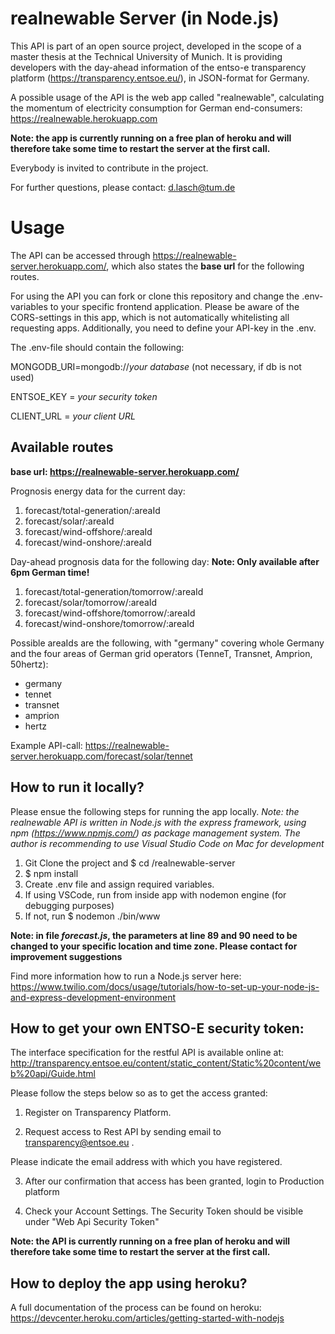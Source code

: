 # realnewable Server (in Node.js)

This API is part of an open source project, developed in the scope of a master thesis at the Technical University of Munich. It is providing developers with the day-ahead information of the entso-e transparency platform (<a href="https://transparency.entsoe.eu/" target="_blank">https://transparency.entsoe.eu/</a>), in JSON-format for Germany. 

A possible usage of the API is the web app called "realnewable", calculating the momentum of electricity consumption for German end-consumers:  <a href="https://realnewable.herokuapp.com" target="_blank">https://realnewable.herokuapp.com</a>

**Note: the app is currently running on a free plan of heroku and will therefore take some time to restart the server at the first call.**

Everybody is invited to contribute in the project. 

For further questions, please contact: d.lasch@tum.de

# Usage

The API can be accessed through <a href="https://realnewable-server.herokuapp.com/" target="_blank">https://realnewable-server.herokuapp.com/</a>, which also states the **base url** for the following routes. 

For using the API you can fork or clone this repository and change the .env-variables to your specific frontend application. Please be aware of the CORS-settings in this app, which is not automatically whitelisting all requesting apps. Additionally, you need to define your API-key in the .env. 

The .env-file should contain the following:

MONGODB_URI=mongodb://*your database* (not necessary, if db is not used)

ENTSOE_KEY = *your security token*

CLIENT_URL = *your client URL*

## Available routes

**base url: https://realnewable-server.herokuapp.com/**

Prognosis energy data for the current day:
1. forecast/total-generation/:areaId
2. forecast/solar/:areaId
3. forecast/wind-offshore/:areaId
4. forecast/wind-onshore/:areaId

Day-ahead prognosis data for the following day:
**Note: Only available after 6pm German time!**
1. forecast/total-generation/tomorrow/:areaId
2. forecast/solar/tomorrow/:areaId
3. forecast/wind-offshore/tomorrow/:areaId
4. forecast/wind-onshore/tomorrow/:areaId

Possible areaIds are the following, with "germany" covering whole Germany and the four areas of German grid operators (TenneT, Transnet, Amprion, 50hertz):
  - germany
  - tennet 
  - transnet
  - amprion
  - hertz
  
Example API-call: https://realnewable-server.herokuapp.com/forecast/solar/tennet

## How to run it locally?

Please ensue the following steps for running the app locally. 
*Note: the realnewable API is written in Node.js with the express framework, using npm (https://www.npmjs.com/) as package management system. The author is recommending to use Visual Studio Code on Mac for development*

1. Git Clone the project and $ cd /realnewable-server
2. $ npm install
3. Create .env file and assign required variables.
4. If using VSCode, run from inside app with nodemon engine (for debugging purposes)
5. If not, run $ nodemon ./bin/www

**Note: in file *forecast.js*, the parameters at line 89 and 90 need to be changed to your specific location and time zone. Please contact for improvement suggestions**

Find more information how to run a Node.js server here: https://www.twilio.com/docs/usage/tutorials/how-to-set-up-your-node-js-and-express-development-environment

## How to get your own ENTSO-E security token:

​The interface specification for the restful API is available online at: http://transparency.entsoe.eu/content/static_content/Static%20content/web%20api/Guide.html

 Please follow the steps below so as to get the access granted:

1. Register on Transparency Platform.

2. Request access to Rest API by sending email to transparency@entsoe.eu . 

Please indicate the email address with which you have registered.

3. After our confirmation that access has been granted, login to Production platform

4. Check your Account Settings. The Security Token should be visible under "Web Api Security Token"

**Note: the API is currently running on a free plan of heroku and will therefore take some time to restart the server at the first call.**

## How to deploy the app using heroku?

A full documentation of the process can be found on heroku: https://devcenter.heroku.com/articles/getting-started-with-nodejs

